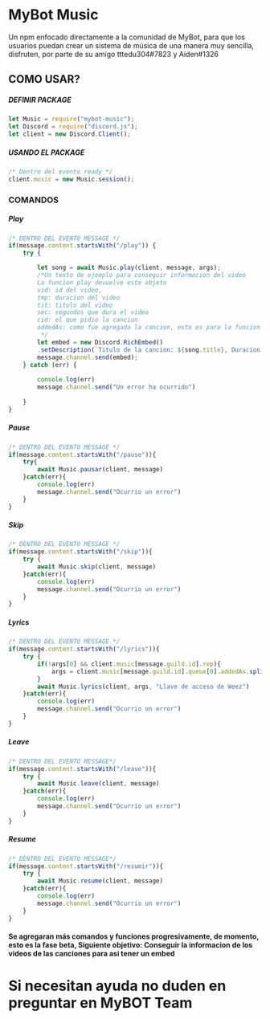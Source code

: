 # MyBot Music

Un npm enfocado directamente a la comunidad de MyBot, para que los usuarios puedan crear un sistema de música de una manera muy sencilla, disfruten, por parte de su amigo tttedu304#7823 y Aiden#1326

## COMO USAR?

##### DEFINIR PACKAGE
```javascript
let Music = require("mybot-music");
let Discord = require("discord.js");
let client = new Discord.Client();
```

##### USANDO EL PACKAGE

```javascript
/* Dentro del evento ready */
client.music = new Music.session();
```

### COMANDOS
##### Play
```javascript
/* DENTRO DEL EVENTO MESSAGE */
if(message.content.startsWith("/play")) {
	try {

		let song = await Music.play(client, message, args);
		/*Un texto de ejemplo para conseguir informacion del video
		La funcion play devuelve este objeto
		vid: id del video,
		tmp: duracion del video
		tit: titulo del video
		sec: segundos que dura el video
		cid: el que pidio la cancion
		addedAs: como fue agregada la cancion, esto es para la funcion lyrics
		 */
		let embed = new Discord.RichEmbed()
		.setDescription(`Titulo de la cancion: ${song.title}, Duracion: ${song.tmp}, Pedido por: <@${song.cid}>`)
		message.channel.send(embed);
	} catch (err) {
		
		console.log(err)
		message.channel.send("Un error ha ocurrido")
		
	}
}
```
##### Pause
```javascript
/* DENTRO DEL EVENTO MESSAGE */
if(message.content.startsWith("/pause")){
	try{
		await Music.pausar(client, message)
	}catch(err){
		console.log(err)
		message.channel.send("Ocurrio un error")
	}
}

```
##### Skip
```javascript
/* DENTRO DEL EVENTO MESSAGE */
if(message.content.startsWith("/skip")){
	try {
		await Music.skip(client, message)
	}catch(err){
		console.log(err)
		message.channel.send("Ocurrio un error")
	}
}
```
##### Lyrics
```javascript
/* DENTRO DEL EVENTO MESSAGE */
if(message.content.startsWith("/lyrics")){
	try {
		if(!args[0] && client.music[message.guild.id].rep){
			args = client.music[message.guild.id].queue[0].addedAs.split(/ +/g)
		}
		await Music.lyrics(client, args, "Llave de acceso de Weez")
	}catch(err){
		console.log(err)
		message.channel.send("Ocurrio un error")
	}
}
```
##### Leave
```javascript
/* DENTRO DEL EVENTO MESSAGE*/
if(message.content.startsWith("/leave")){
	try {
		await Music.leave(client, message)
	}catch(err){
		console.log(err)
		message.channel.send("Ocurrio un error")
	}
}
```
##### Resume
```javascript
/* DENTRO DEL EVENTO MESSAGE*/
if(message.content.startsWith("/resumir")){
	try {
		await Music.resume(client, message)
	}catch(err){
		console.log(err)
		message.channel.send("Ocurrio un error")
	}
}
```
#### Se agregaran más comandos y funciones progresivamente, de momento, esto es la fase beta, Siguiente objetivo: Conseguir la informacion de los videos de las canciones para asi tener un embed
# Si necesitan ayuda no duden en preguntar en MyBOT Team

